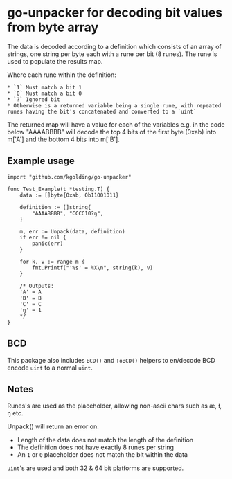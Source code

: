 # go-unpacker for decoding bit values from byte array

The data is decoded according to a definition which consists of an array of strings,
one string per byte each with a rune per bit (8 runes). The rune is used to populate the results map.

Where each rune within the definition:

	* `1` Must match a bit 1
	* `0` Must match a bit 0
	* `?` Ignored bit
	* Otherwise is a returned variable being a single rune, with repeated runes having the bit's concatenated and converted to a `uint`

The returned map will have a value for each of the variables e.g. in the code below "AAAABBBB" will decode the top 4 bits of the first byte (0xab) into m['A'] and the bottom 4 bits into m['B'].

## Example usage
````golang
import "github.com/kgolding/go-unpacker"

func Test_Example(t *testing.T) {
	data := []byte{0xab, 0b11001011}

	definition := []string{
		"AAAABBBB", "CCCC10?ŋ",
	}

	m, err := Unpack(data, definition)
	if err != nil {
		panic(err)
	}

	for k, v := range m {
		fmt.Printf("'%s' = %X\n", string(k), v)
	}

	/* Outputs:
	'A' = A
	'B' = B
	'C' = C
	'ŋ' = 1
	*/
}
````

## BCD

This package also includes `BCD()` and `ToBCD()` helpers to en/decode BCD encode `uint` to a normal `uint`.

## Notes

Runes's are used as the placeholder, allowing non-ascii chars such as æ, ł, ŋ etc.

Unpack() will return an error on:

* Length of the data does not match the length of the definition
* The definition does not have exactly 8 runes per string
* An `1` or `0` placeholder does not match the bit within the data

`uint`'s are used and both 32 & 64 bit platforms are supported.

